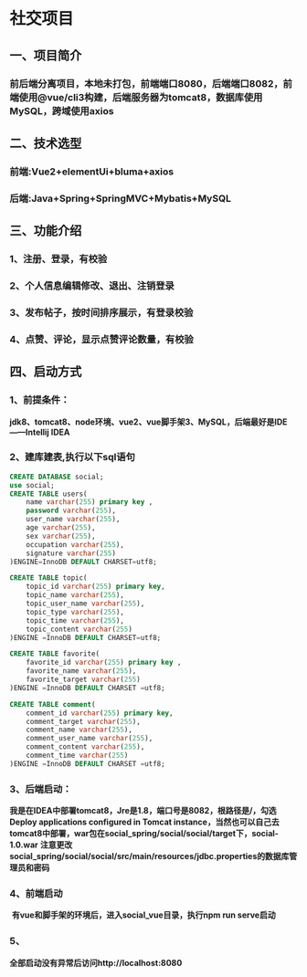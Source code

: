 # 社交项目

## 一、项目简介
### 前后端分离项目，本地未打包，前端端口8080，后端端口8082，前端使用@vue/cli3构建，后端服务器为tomcat8，数据库使用MySQL，跨域使用axios

## 二、技术选型
### 前端:Vue2+elementUi+bluma+axios
### 后端:Java+Spring+SpringMVC+Mybatis+MySQL 

## 三、功能介绍
### 1、注册、登录，有校验
### 2、个人信息编辑修改、退出、注销登录
### 3、发布帖子，按时间排序展示，有登录校验
### 4、点赞、评论，显示点赞评论数量，有校验
## 四、启动方式

### 1、前提条件：
​	**jdk8、tomcat8、node环境、vue2、vue脚手架3、MySQL，后端最好是IDE——Intellij IDEA**
### 2、建库建表,执行以下sql语句
```sql
CREATE DATABASE social;
use social;
CREATE TABLE users(
    name varchar(255) primary key ,
    password varchar(255),
    user_name varchar(255),
    age varchar(255),
    sex varchar(255),
    occupation varchar(255),
    signature varchar(255)
)ENGINE=InnoDB DEFAULT CHARSET=utf8;

CREATE TABLE topic(
    topic_id varchar(255) primary key,
    topic_name varchar(255),
    topic_user_name varchar(255),
    topic_type varchar(255),
    topic_time varchar(255),
    topic_content varchar(255)
)ENGINE =InnoDB DEFAULT CHARSET=utf8;

CREATE TABLE favorite(
    favorite_id varchar(255) primary key ,
    favorite_name varchar(255),
    favorite_target varchar(255)
)ENGINE =InnoDB DEFAULT CHARSET =utf8;

CREATE TABLE comment(
    comment_id varchar(255) primary key,
    comment_target varchar(255),
    comment_name varchar(255),
    comment_user_name varchar(255),
    comment_content varchar(255),
    comment_time varchar(255)
)ENGINE =InnoDB DEFAULT CHARSET =utf8;
```
### 3、后端启动：
​	**我是在IDEA中部署tomcat8，Jre是1.8，端口号是8082，根路径是/，勾选Deploy applications configured in Tomcat instance，当然也可以自己去tomcat8中部署，war包在social_spring/social/social/target下，social-1.0.war**
    **注意更改social_spring/social/social/src/main/resources/jdbc.properties的数据库管理员和密码**
### 4、前端启动
​	**有vue和脚手架的环境后，进入social_vue目录，执行npm run serve启动**
### 5、
   **全部启动没有异常后访问http://localhost:8080**


